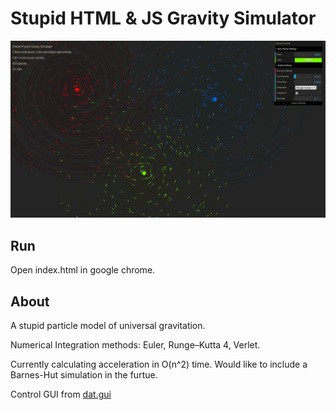 Stupid HTML & JS Gravity Simulator
==================================

![alt text](screenshot.png "screenshot")

Run
---

Open index.html in google chrome.


About
-----

A stupid particle model of universal gravitation.

Numerical Integration methods: Euler, Runge–Kutta 4, Verlet.

Currently calculating acceleration in O(n^2) time.  Would like to include a Barnes-Hut simulation in the furtue.

Control GUI from <a href="https://code.google.com/p/dat-gui/">dat.gui</a>

